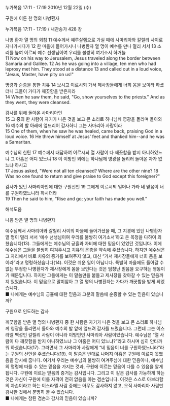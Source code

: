 누가복음 17:11 - 17:19 
2010년 12월 22일 (수)

구원에 이른  한 명의 나병환자



누가복음 17:11 - 17:19 / 새찬송가 428 장


나병 환자 열 명의 외침
11 예수께서 예루살렘으로 가실 때에 사마리아와 갈릴리 사이로 지나가시다가 12 한 마을에 들어가시니 나병환자 열 명이 예수를 만나 멀리 서서 13 소리를 높여 이르되 예수 선생님이여 우리를 불쌍히 여기소서 하거늘  
11 Now on his way to Jerusalem, Jesus traveled along the border between Samaria and Galilee. 12 As he was going into a village, ten men who had leprosy met him. They stood at a distance 13 and called out in a loud voice, "Jesus, Master, have pity on us!"  

명령과 순종을 통한 치유 
14 보시고 이르시되 가서 제사장들에게 너희 몸을 보이라 하셨더니 그들이 가다가 깨끗함을 받은지라  
14 When he saw them, he said, "Go, show yourselves to the priests." And as they went, they were cleansed.  

감사를 위해 돌아온 사마리아인  
15 그 중의 한 사람이 자기가 나은 것을 보고 큰 소리로 하나님께 영광을 돌리며 돌아와 16 예수의 발 아래에 엎드리어 감사하니 그는 사마리아 사람이라  
15 One of them, when he saw he was healed, came back, praising God in a loud voice. 16 He threw himself at Jesus' feet and thanked him--and he was a Samaritan.  

예수님의 한탄 
17 예수께서 대답하여 이르시되 열 사람이 다 깨끗함을 받지 아니하였느냐 그 아홉은 어디 있느냐 18 이 이방인 외에는 하나님께 영광을 돌리러 돌아온 자가 없느냐 하시고  
17 Jesus asked, "Were not all ten cleansed? Where are the other nine? 18 Was no one found to return and give praise to God except this foreigner?"  

감사가 있던 사마리아인에 대한 구원선언 
19 그에게 이르시되 일어나 가라 네 믿음이 너를 구원하였느니라 하시더라  
19 Then he said to him, "Rise and go; your faith has made you well."

해석도움





나음 받은 열 명의 나병환자  

예수님께서 사마리아와 갈릴리 사이의 마을에 들어가셨을 때, 그 지경에 있던 나병환자 열 명이 멀리 서서 ‘예수 선생님이여 우리를 불쌍히 여기소서’하고 온 목청을 다하여 외쳤습니다(13). 그들에게는 예수님의 긍휼과 자비에 대한 믿음이 있었던 것입니다. 이에 예수님은 그들을 불쌍히 여겨주시고 치유의 은총을 약속해 주셨습니다. 하지만 예수님은 그 자리에서 바로 치유의 증거를 보여주지 않고, 대신 “가서 제사장들에게 너희 몸을 보이라”라고 명령하셨습니다(14). 이것은 쉬운 일이 아닙니다. 특별히 마을에도 들어갈 수 없는 부정한 나병환자가 제사장에게 몸을 보인다는 것은 엄청난 믿음을 요구하는 행동이기 때문입니다. 하지만 그들에게는 이 말씀만을 붙들고 제사장을 찾아갈 수 있는 믿음까지 있었습니다. 이 믿음으로 말미암아 그 열 명의 나병환자는 가다가 깨끗함을 받게 되었습니다.  
         ■ 나에게는 예수님의 긍휼에 대한 믿음과 그분의 말씀에 순종할 수 있는 믿음이 있습니까?

  구원으로 인도하는 감사  

깨끗함을 받은 열 명의 나병환자 중 한 사람은 자기가 나은 것을 보고 큰 소리로 하나님께 영광을 돌리면서 돌아와 예수의 발 앞에 엎드려 감사를 드렸습니다. 그런데 그는 이스라엘 백성인 갈릴리 사람이 아니라 이방인인 사마리아 사람이었습니다. 예수님은 “열 사람이 다 깨끗함을 받지 아니하였느냐 그 아홉은 어디 있느냐?”라고 하시며 심히 안타까워 하셨습니다(17). 그러면서 그 사마리아 사람에게 “네 믿음이 너를 구원하였느니라”라는 구원의 선언을 주셨습니다(19). 이 말씀은 반대로 나머지 아홉은 구원에 이르지 못했음을 암시해 줍니다. 여기서 우리는 예수님의 불쌍히 여겨주심에 대한 믿음이나, 예수님의 명령에 따를 수 있는 믿음을 가지는 것과, 구원에 이르는 믿음이 다를 수 있음을 알게 됩니다. 구원에 이르는 믿음의 증거는 감사입니다. 그리고 이 같은 감사를 가능하게 하는 것은 자신이 구원에 이를 자격이 전혀 없음을 아는 겸손입니다. 이것은 스스로 아브라함의 자손이라고 하는 이스라엘 사람 중에는 아무도 감사하지 않고, 오직 사마리아 사람만 감사한 것에서 분명히 볼 수 있습니다.    
■ 나에게는 참된 겸손과 감사의 믿음이 있습니까?